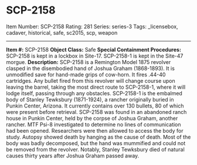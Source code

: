 # SCP-2158
Item Number: SCP-2158
Rating: 281
Series: series-3
Tags: _licensebox, cadaver, historical, safe, sc2015, scp, weapon

---

**Item #:** SCP-2158
**Object Class:** Safe
**Special Containment Procedures:** SCP-2158 is kept in a lockbox in Site-17. SCP-2158-1 is kept in the Site-47 morgue.
**Description:** SCP-2158 is a Remington Model 1875 revolver clasped in the disembodied hand of Joshua Graham (1868-1893). It is unmodified save for hand-made grips of cow-horn. It fires .44-40 cartridges. Any bullet fired from this revolver will change course upon leaving the barrel, taking the most direct route to SCP-2158-1, where it will lodge itself, passing through any obstacles.
SCP-2158-1 is the embalmed body of Stanley Tewksbury (1871-1924), a rancher originally buried in Punkin Center, Arizona. It currently contains over 130 bullets, 80 of which were present before retrieval.
SCP-2158 was found in an abandoned ranch house in Punkin Center, held by the corpse of Joshua Graham, another rancher. MTF Psi-8 investigated to determine no lines of communication had been opened. Researchers were then allowed to access the body for study. Autopsy showed death by hanging as the cause of death. Most of the body was badly decomposed, but the hand was mummified and could not be removed from the revolver.
Notably, Stanley Tewksbury died of natural causes thirty years after Joshua Graham passed away.